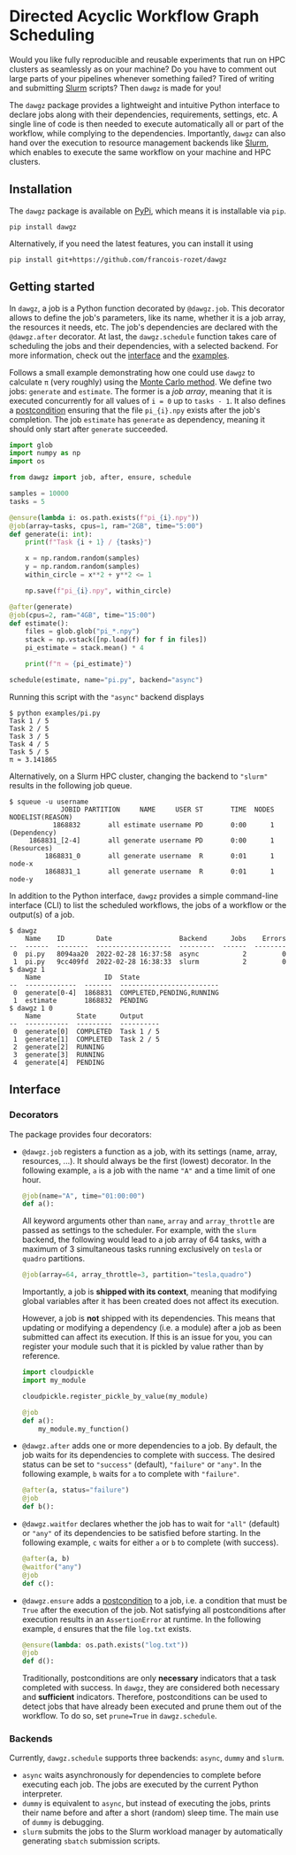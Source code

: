 # Directed Acyclic Workflow Graph Scheduling

Would you like fully reproducible and reusable experiments that run on HPC clusters as seamlessly as on your machine? Do you have to comment out large parts of your pipelines whenever something failed? Tired of writing and submitting [Slurm](https://wikipedia.org/wiki/Slurm_Workload_Manager) scripts? Then `dawgz` is made for you!

The `dawgz` package provides a lightweight and intuitive Python interface to declare jobs along with their dependencies, requirements, settings, etc. A single line of code is then needed to execute automatically all or part of the workflow, while complying to the dependencies. Importantly, `dawgz` can also hand over the execution to resource management backends like [Slurm](https://wikipedia.org/wiki/Slurm_Workload_Manager), which enables to execute the same workflow on your machine and HPC clusters.

## Installation

The `dawgz` package is available on [PyPi](https://pypi.org/project/dawgz/), which means it is installable via `pip`.

```
pip install dawgz
```

Alternatively, if you need the latest features, you can install it using

```
pip install git+https://github.com/francois-rozet/dawgz
```

## Getting started

In `dawgz`, a job is a Python function decorated by `@dawgz.job`. This decorator allows to define the job's parameters, like its name, whether it is a job array, the resources it needs, etc. The job's dependencies are declared with the `@dawgz.after` decorator. At last, the `dawgz.schedule` function takes care of scheduling the jobs and their dependencies, with a selected backend. For more information, check out the [interface](#Interface) and the [examples](examples/).

Follows a small example demonstrating how one could use `dawgz` to calculate `π` (very roughly) using the [Monte Carlo method](https://en.wikipedia.org/wiki/Monte_Carlo_method). We define two jobs: `generate` and `estimate`. The former is a *job array*, meaning that it is executed concurrently for all values of `i = 0` up to `tasks - 1`. It also defines a [postcondition](https://en.wikipedia.org/wiki/Postconditions) ensuring that the file `pi_{i}.npy` exists after the job's completion. The job `estimate` has `generate` as dependency, meaning it should only start after `generate` succeeded.

```python
import glob
import numpy as np
import os

from dawgz import job, after, ensure, schedule

samples = 10000
tasks = 5

@ensure(lambda i: os.path.exists(f"pi_{i}.npy"))
@job(array=tasks, cpus=1, ram="2GB", time="5:00")
def generate(i: int):
    print(f"Task {i + 1} / {tasks}")

    x = np.random.random(samples)
    y = np.random.random(samples)
    within_circle = x**2 + y**2 <= 1

    np.save(f"pi_{i}.npy", within_circle)

@after(generate)
@job(cpus=2, ram="4GB", time="15:00")
def estimate():
    files = glob.glob("pi_*.npy")
    stack = np.vstack([np.load(f) for f in files])
    pi_estimate = stack.mean() * 4

    print(f"π ≈ {pi_estimate}")

schedule(estimate, name="pi.py", backend="async")
```

Running this script with the `"async"` backend displays

```
$ python examples/pi.py
Task 1 / 5
Task 2 / 5
Task 3 / 5
Task 4 / 5
Task 5 / 5
π ≈ 3.141865
```

Alternatively, on a Slurm HPC cluster, changing the backend to `"slurm"` results in the following job queue.

```
$ squeue -u username
             JOBID PARTITION     NAME     USER ST       TIME  NODES NODELIST(REASON)
           1868832       all estimate username PD       0:00      1 (Dependency)
     1868831_[2-4]       all generate username PD       0:00      1 (Resources)
         1868831_0       all generate username  R       0:01      1 node-x
         1868831_1       all generate username  R       0:01      1 node-y
```

In addition to the Python interface, `dawgz` provides a simple command-line interface (CLI) to list the scheduled workflows, the jobs of a workflow or the output(s) of a job.

```
$ dawgz
    Name    ID        Date                 Backend      Jobs    Errors
--  ------  --------  -------------------  ---------  ------  --------
 0  pi.py   8094aa20  2022-02-28 16:37:58  async           2         0
 1  pi.py   9cc409fd  2022-02-28 16:38:33  slurm           2         0
$ dawgz 1
    Name                ID  State
--  -------------  -------  -------------------------
 0  generate[0-4]  1868831  COMPLETED,PENDING,RUNNING
 1  estimate       1868832  PENDING
$ dawgz 1 0
    Name         State      Output
--  -----------  ---------  ----------
 0  generate[0]  COMPLETED  Task 1 / 5
 1  generate[1]  COMPLETED  Task 2 / 5
 2  generate[2]  RUNNING
 3  generate[3]  RUNNING
 4  generate[4]  PENDING
```

## Interface

### Decorators

The package provides four decorators:

* `@dawgz.job` registers a function as a job, with its settings (name, array, resources, ...). It should always be the first (lowest) decorator. In the following example, `a` is a job with the name `"A"` and a time limit of one hour.

    ```python
    @job(name="A", time="01:00:00")
    def a():
    ```

    All keyword arguments other than `name`, `array` and `array_throttle` are passed as settings to the scheduler. For example, with the `slurm` backend, the following would lead to a job array of 64 tasks, with a maximum of 3 simultaneous tasks running exclusively on `tesla` or `quadro` partitions.

    ```python
    @job(array=64, array_throttle=3, partition="tesla,quadro")
    ```

    Importantly, a job is **shipped with its context**, meaning that modifying global variables after it has been created does not affect its execution.

    However, a job is **not** shipped with its dependencies. This means that updating or modifying a dependency (i.e. a module) after a job as been submitted can affect its execution. If this is an issue for you, you can register your module such that it is pickled by value rather than by reference.

    ```python
    import cloudpickle
    import my_module

    cloudpickle.register_pickle_by_value(my_module)

    @job
    def a():
        my_module.my_function()
    ```

* `@dawgz.after` adds one or more dependencies to a job. By default, the job waits for its dependencies to complete with success. The desired status can be set to `"success"` (default), `"failure"` or `"any"`. In the following example, `b` waits for `a` to complete with `"failure"`.

    ```python
    @after(a, status="failure")
    @job
    def b():
    ```

* `@dawgz.waitfor` declares whether the job has to wait for `"all"` (default) or `"any"` of its dependencies to be satisfied before starting. In the following example, `c` waits for either `a` or `b` to complete (with success).

    ```python
    @after(a, b)
    @waitfor("any")
    @job
    def c():
    ```

* `@dawgz.ensure` adds a [postcondition](https://wikipedia.org/wiki/Postconditions) to a job, i.e. a condition that must be `True` after the execution of the job. Not satisfying all postconditions after execution results in an `AssertionError` at runtime. In the following example, `d` ensures that the file `log.txt` exists.

    ```python
    @ensure(lambda: os.path.exists("log.txt"))
    @job
    def d():
    ```

    Traditionally, postconditions are only **necessary** indicators that a task completed with success. In `dawgz`, they are considered both necessary and **sufficient** indicators. Therefore, postconditions can be used to detect jobs that have already been executed and prune them out of the workflow. To do so, set `prune=True` in `dawgz.schedule`.

### Backends

Currently, `dawgz.schedule` supports three backends: `async`, `dummy` and `slurm`.

* `async` waits asynchronously for dependencies to complete before executing each job. The jobs are executed by the current Python interpreter.
* `dummy` is equivalent to `async`, but instead of executing the jobs, prints their name before and after a short (random) sleep time. The main use of `dummy` is debugging.
* `slurm` submits the jobs to the Slurm workload manager by automatically generating `sbatch` submission scripts.
